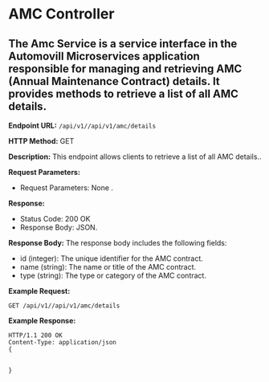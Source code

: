 # AMC Controller 

## The Amc Service is a service interface in the Automovill Microservices application responsible for managing and retrieving AMC (Annual Maintenance Contract) details. It provides methods to retrieve a list of all AMC details.

**Endpoint URL:** `/api/v1//api/v1/amc/details`

**HTTP Method:** GET

**Description:** This endpoint allows clients to retrieve a list of all AMC details..

**Request Parameters:**

- Request Parameters: None .

**Response:**

- Status Code: 200 OK
- Response Body: JSON.

**Response Body:**
The response body includes the following fields:

- id (integer): The unique identifier for the AMC contract.
- name (string): The name or title of the AMC contract.
- type (string): The type or category of the AMC contract.

**Example Request:**

```http
GET /api/v1//api/v1/amc/details
```

**Example Response:**

```http
HTTP/1.1 200 OK
Content-Type: application/json
{


}
```

<br>
